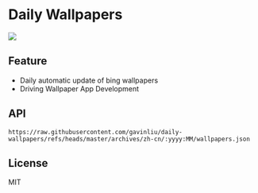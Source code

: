 # Daily Wallpapers
  
![](https://www.bing.com/th?id=OHR.PenguinLove_ZH-CN9124008164_UHD.jpg)

## Feature

- Daily automatic update of bing wallpapers
- Driving Wallpaper App Development

## API

```
https://raw.githubusercontent.com/gavinliu/daily-wallpapers/refs/heads/master/archives/zh-cn/:yyyy:MM/wallpapers.json
```

## License

MIT
  